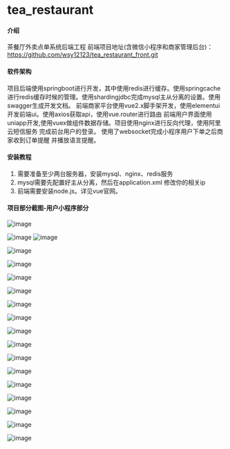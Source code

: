 # tea_restaurant

#### 介绍
茶餐厅外卖点单系统后端工程
前端项目地址(含微信小程序和商家管理后台)：https://github.com/wsy12123/tea_restaurant_front.git
#### 软件架构
项目后端使用springboot进行开发，其中使用redis进行缓存。使用springcache进行redis缓存时候的管理。使用shardingjdbc完成mysql主从分离的设置。使用swagger生成开发文档。
前端商家平台使用vue2.x脚手架开发，使用elementui开发前端ui。使用axios获取api，使用vue.router进行路由
前端用户界面使用uniapp开发,使用vuex做组件数据存储。项目使用nginx进行反向代理，使用阿里云短信服务 完成前台用户的登录。
使用了websocket完成小程序用户下单之后商家收到订单提醒 并播放语言提醒。
#### 安装教程

1. 需要准备至少两台服务器，安装mysql、nginx、redis服务
2. mysql需要先配置好主从分离，然后在application.xml 修改你的相关ip
3. 前端需要安装node.js。详见vue官网。

#### 项目部分截图-用户小程序部分

![image](https://github.com/wsy12123/img/blob/master/b%20(6).jpg)

![image](https://github.com/wsy12123/img/blob/master/b%20(5).jpg)
![image](https://github.com/wsy12123/img/blob/master/b%20(7).jpg)

![image](https://github.com/wsy12123/img/blob/master/b%20(4).jpg)

![image](https://github.com/wsy12123/img/blob/master/b%20(3).jpg)


![image](https://github.com/wsy12123/img/blob/master/b%20(9).jpg)

![image](https://github.com/wsy12123/img/blob/master/b%20(10).jpg)

![image](https://github.com/wsy12123/img/blob/master/b%20(8).jpg)


![image](https://github.com/wsy12123/img/blob/master/b%20(2).jpg)

![image](https://github.com/wsy12123/img/blob/master/b%20(1).jpg)



![image](https://github.com/wsy12123/img/blob/master/a%20(1).png)

![image](https://github.com/wsy12123/img/blob/master/a%20(2).png)

![image](https://github.com/wsy12123/img/blob/master/a%20(3).png)

![image](https://github.com/wsy12123/img/blob/master/a%20(4).png)

![image](https://github.com/wsy12123/img/blob/master/a%20(5).png)

![image](https://github.com/wsy12123/img/blob/master/a%20(6).png)

![image](https://github.com/wsy12123/img/blob/master/a%20(7).png)

![image](https://github.com/wsy12123/img/blob/master/a%20(8).png)
